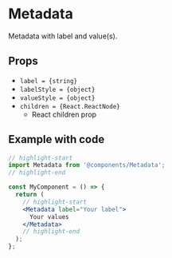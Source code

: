 # Metadata

Metadata with label and value(s).

## Props

* `label = {string}`
* `labelStyle = {object}`
* `valueStyle = {object}`
* `children = {React.ReactNode}`
  * React children prop

## Example with code

```jsx
// highlight-start
import Metadata from '@components/Metadata';
// highlight-end

const MyComponent = () => {
  return (
    // highlight-start
    <Metadata label="Your label">
      Your values
    </Metadata>
    // highlight-end
  );
};
```
